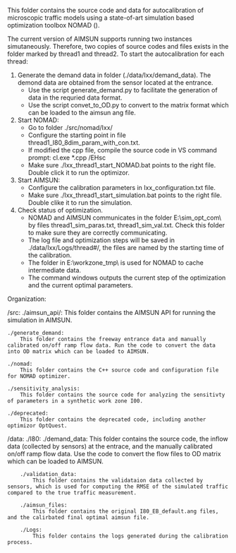 This folder contains the source code and data for autocalibration of microscopic traffic models using a state-of-art simulation based optimization toolbox NOMAD ().


The current version of AIMSUN supports running two instances simutaneously. Therefore, two copies of source codes and files exists in the folder marked by thread1 and thread2.
To start the autocalibration for each thread:
1. Generate the demand data in folder (./data/Ixx/demand_data). The demond data are obtained from the sensor located at the entrance. 
	- Use the script generate_demand.py to facilitate the generation of data in the requried data format. 
	- Use the script convet_to_OD.py to convert to the matrix format which can be loaded to the aimsun ang file.
2. Start NOMAD:
	- Go to folder ./src/nomad/Ixx/ 
	- Configure the starting point in file thread1_I80_8dim_param_with_con.txt.
	- If modified the cpp file, compile the source code in VS command prompt: cl.exe *.cpp /EHsc
	- Make sure ./Ixx_thread1_start_NOMAD.bat points to the right file. Double click it to run the optimizor. 
3. Start AIMSUN:
	- Configure the calibration parameters in Ixx_configuration.txt file.
	- Make sure ./Ixx_thread1_start_simulation.bat points to the right file. Double clike it to run the simulation.
4. Check status of optimization.
	- NOMAD and AIMSUN communicates in the folder E:\\sim_opt_com\\ by files thread1_sim_paras.txt, thread1_sim_val.txt. Check this folder to make sure they are correctly communicating.
	- The log file and optimization steps will be saved in ./data/Ixx/Logs/thread#/, the files are named by the starting time of the calibration.
	- The folder in E:\\workzone_tmp\\ is used for NOMAD to cache intermediate data.
	- The command windows outputs the current step of the optimization and the current optimal parameters.



Organization:

/src:
	./aimsun_api/:
		This folder contains the AIMSUN API for running the simulation in AIMSUN. 

	./generate_demand:
		This folder contains the freeway entrance data and manually calibrated on/off ramp flow data. Run the code to convert the data into OD matrix which can be loaded to AIMSUN.

	./nomad:
		This folder contains the C++ source code and configuration file for NOMAD optimizer.

	./sensitivity_analysis:
		This folder contains the source code for analyzing the sensitivty of parameters in a synthetic work zone I00.

	./deprecated:
		This folder contains the deprecated code, including another optimizor OptQuest.
		
/data:
	./I80:
		./demand_data:
			This folder contains the source code, the inflow data (collected by sensors) at the entrace, and the manually calibrated on/off ramp flow data. Use the code to convert the flow files to OD matrix which can be loaded to AIMSUN.

		./validation_data:
			This folder contains the validataion data collected by sensors, which is used for computing the RMSE of the simulated traffic compared to the true traffic measurement. 

		./aimsun_files:
			This folder contains the original I80_EB_default.ang files, and the calirbated final optimal aimsun file.

		./Logs:
			This folder contains the logs generated during the calibration process.








